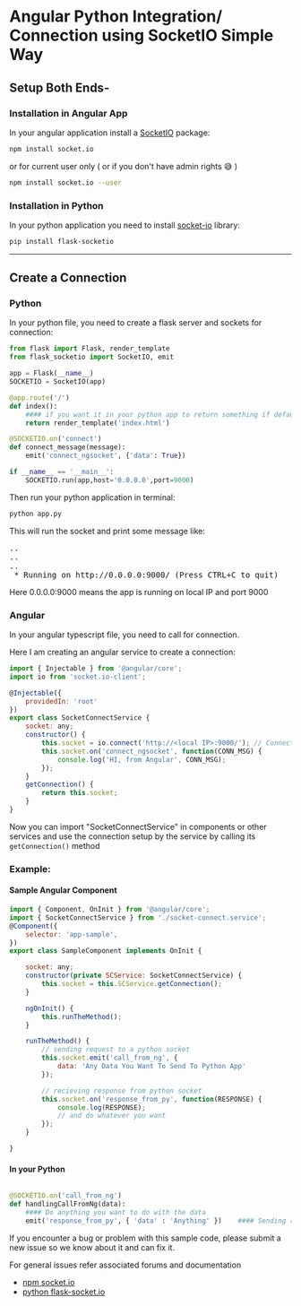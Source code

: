 # Angular Python Integration/ Connection using SocketIO Simple Way

<h2>Setup Both Ends-</h2>
<h3>Installation in Angular App</h3>
<p>In your angular application install a <a href="https://www.npmjs.com/package/socket.io" target="_blank">SocketIO</a> package:</p>

```bash
npm install socket.io
```

<p>or for current user only ( or if you don't have admin rights 😅 )</p>

```bash
npm install socket.io --user
```

<h3>Installation in Python</h3>
<p>In your python application you need to install <a href=https://pypi.org/project/Flask-SocketIO/" target="_blank">socket-io</a> library:</p>

```bash
pip install flask-socketio
```

<hr/>
<h2>Create a Connection</h2>
<h3>Python</h3>
<p>In your python file, you need to create a flask server and sockets for connection:</p>

``` py
from flask import Flask, render_template
from flask_socketio import SocketIO, emit

app = Flask(__name__)
SOCKETIO = SocketIO(app)

@app.route('/')
def index():
    #### if you want it in your python app to return something if default route is called
    return render_template('index.html')

@SOCKETIO.on('connect')
def connect_message(message):
    emit('connect_ngsocket', {'data': True})

if __name__ == '__main__':
    SOCKETIO.run(app,host='0.0.0.0',port=9000)

```

<p>Then run your python application in terminal:</p>

```bash
python app.py
```

This will run the socket and print some message like:

<pre>
..
..
..
 * Running on http://0.0.0.0:9000/ (Press CTRL+C to quit) 
</pre>

<p>Here 0.0.0.0:9000 means the app  is running on local IP and port 9000</p>

<h3>Angular</h3>
<p>In your angular typescript file, you need to call for connection.</p>
<p>Here I am creating an angular service to create a connection:</p>

``` js
import { Injectable } from '@angular/core';
import io from 'socket.io-client';

@Injectable({
    providedIn: 'root'
})
export class SocketConnectService {
    socket: any;
    constructor() {
        this.socket = io.connect('http://<local IP>:9000/'); // Connection with Server using API, Enter Local IP carefully
        this.socket.on('connect_ngsocket', function(CONN_MSG) {
            console.log('HI, from Angular', CONN_MSG);
        });
    }
    getConnection() {
        return this.socket;
    }
}
```

<p>Now you can import "SocketConnectService" in components or other services and use the connection setup by the service by calling its  <code>getConnection()</code> method</p>

<h3>Example: </h3>
<h4>Sample Angular Component</h4>

``` js
import { Component, OnInit } from '@angular/core';
import { SocketConnectService } from './socket-connect.service';
@Component({
    selector: 'app-sample',
})
export class SampleComponent implements OnInit {

    socket: any;
    constructor(private SCService: SocketConnectService) {
        this.socket = this.SCService.getConnection();
    }

    ngOnInit() {
        this.runTheMethod();
    }

    runTheMethod() {
        // sending request to a python socket
        this.socket.emit('call_from_ng', {
            data: 'Any Data You Want To Send To Python App'
        });

        // recieving response from python socket
        this.socket.on('response_from_py', function(RESPONSE) {
            console.log(RESPONSE);
            // and do whatever you want
        });
    }

}
```

<h4>In your Python</h4>

``` py

@SOCKETIO.on('call_from_ng')
def handlingCallFromNg(data):
    #### Do anything you want to do with the data
    emit('response_from_py', { 'data' : 'Anything' })    #### Sending response from python to angular app

```

<p>If you encounter a bug or problem with this sample code, please submit a new issue so we know about it and can fix it.</p>
<p>For general issues refer associated forums and documentation</p>
<ul>
<li><a href="https://github.com/socketio/socket.io" target="_blank">npm socket.io</a></li>
<li><a href="https://github.com/miguelgrinberg/Flask-SocketIO/" target="_blank">python flask-socket.io</a></li>
</ul>

